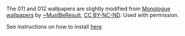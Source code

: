 The 011 and 012 wallpapers are slightly modified from [Monologue wallpapers](http://mustberesult.deviantart.com/art/Monologue-309546410) by [~MustBeResult](http://mustberesult.deviantart.com/), [CC BY-NC-ND](http://creativecommons.org/licenses/by-nc-nd/3.0/). Used with permission.

See instructions on how to install [here](https://github.com/andreaslarsen/parentheme/wiki/Installing#wallpapers)
